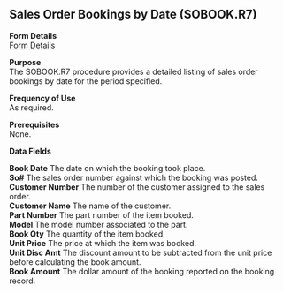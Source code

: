 ##  Sales Order Bookings by Date (SOBOOK.R7)

<PageHeader />

**Form Details**  
[ Form Details ](SOBOOK-R7-1/README.md)   

**Purpose**  
The SOBOOK.R7 procedure provides a detailed listing of sales order bookings by
date for the period specified.

**Frequency of Use**  
As required.

**Prerequisites**  
None.

**Data Fields**

**Book Date** The date on which the booking took place.  
**So#** The sales order number against which the booking was posted.  
**Customer Number** The number of the customer assigned to the sales order.  
**Customer Name** The name of the customer.  
**Part Number** The part number of the item booked.  
**Model** The model number associated to the part.  
**Book Qty** The quantity of the item booked.  
**Unit Price** The price at which the item was booked.  
**Unit Disc Amt** The discount amount to be subtracted from the unit price
before calculating the book amount.  
**Book Amount** The dollar amount of the booking reported on the booking
record.  
  
<badge text= "Version 8.10.57" vertical="middle" />

<PageFooter />
